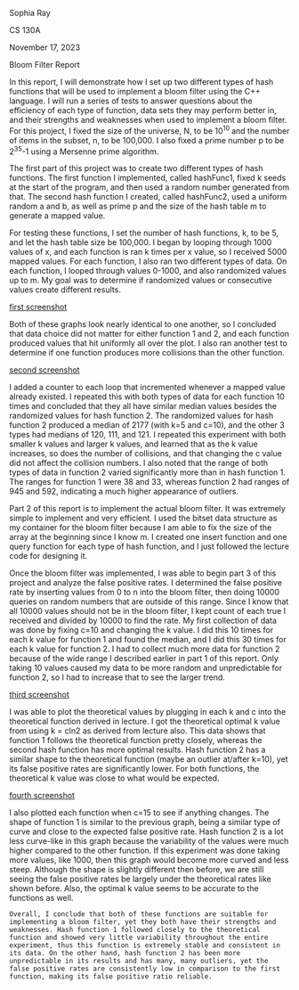 Sophia Ray

CS 130A

November 17, 2023

Bloom Filter Report

In this report, I will demonstrate how I set up two different types of hash functions that will be used to implement a bloom filter using the C++ language. I will run a series of tests to answer questions about the efficiency of each type of function, data sets they may perform better in, and their strengths and weaknesses when used to implement a bloom filter. For this project, I fixed the size of the universe, N,  to be 10<sup>10   </sup>and the number of items in the subset, n, to be 100,000. I also fixed a prime number p to be  2<sup>35</sup>-1 using a Mersenne prime algorithm.

The first part of this project was to create two different types of hash functions. The first function I implemented, called hashFunc1, fixed k seeds at the start of the program, and then used a random number generated from that. The second hash function I created, called hashFunc2, used a uniform random a and b, as well as prime p and the size of the hash table m to generate a mapped value. 

For testing these functions, I set the number of hash functions, k, to be 5, and let the hash table size be 100,000. I began by looping through 1000 values of x, and each function is ran k times per x value, so I received 5000 mapped values. For each function, I also ran two different types of data. On each function, I looped through values 0-1000, and also randomized values up to m. My goal was to determine if randomized values or consecutive values create different results. 

[first screenshot](images/screenshot1.png) 

Both of these graphs look nearly identical to one another, so I concluded that data choice did not matter for either function 1 and 2, and each function produced values that hit uniformly all over the plot. I also ran another test to determine if one function produces more collisions than the other function.
 
 [second screenshot](images/screenshot2.png) 
 
I added a counter to each loop that incremented whenever a mapped value already existed. I repeated this with both types of data for each function 10 times and concluded that they all have similar median values besides the randomized values for hash function 2. The randomized values for hash function 2 produced a median of 2177 (with k=5 and c=10), and the other 3 types had medians of 120, 111, and 121. I repeated this experiment with both smaller k values and larger k values, and learned that as the k value increases, so does the number of collisions, and that changing the c value did not affect the collision numbers. I also noted that the range of both types of data in function 2 varied significantly more than in hash function 1. The ranges for function 1 were 38 and 33, whereas function 2 had ranges of 945 and 592, indicating a much higher appearance of outliers.



Part 2 of this report is to implement the actual bloom filter. It was extremely simple to implement and very efficient. I used the bitset data structure as my container for the bloom filter because I am able to fix the size of the array at the beginning since I know m. I created one insert function and one query function for each type of hash function, and I just followed the lecture code for designing it.

Once the bloom filter was implemented, I was able to begin part 3 of this project and analyze the false positive rates. I determined the false positive rate by inserting values from 0 to n into the bloom filter, then doing 10000 queries on random numbers that are outside of this range. Since I know that all 10000 values should not be in the bloom filter, I kept count of each true I received and divided by 10000 to find the rate. My first collection of data was done by fixing c=10 and changing the k value. I did this 10 times for each k value for function 1 and found the median, and I did this 30 times for each k value for function 2. I had to collect much more data for function 2 because of the wide range I described earlier in part 1 of this report. Only taking 10 values caused my data to be more random and unpredictable for function 2, so I had to increase that to see the larger trend.


[third screenshot](images/screenshot3.png)
	

I was able to plot the theoretical values by plugging in each k and c into the theoretical function derived in lecture. I got the theoretical optimal k value from using k = cln2 as derived from lecture also. This data shows that function 1 follows the theoretical function pretty closely, whereas the second hash function has more optimal results. Hash function 2 has a similar shape to the theoretical function (maybe an outlier at/after k=10), yet its false positive rates are significantly lower. For both functions, the theoretical k value was close to what would be expected.

[fourth screenshot](images/screenshot4.png)

I also plotted each function when c=15 to see if anything changes.
The shape of function 1 is similar to the previous graph, being a similar type of curve and close to the expected false positive rate. Hash function 2 is a lot less curve-like in this graph because the variability of the values were much higher compared to the other function. If this experiment was done taking more values, like 1000, then this graph would become more curved and less steep. Although the shape is slightly different then before, we are still seeing the false positive rates be largely under the theoretical rates like shown before. Also, the optimal k value seems to be accurate to the functions as well.

	Overall, I conclude that both of these functions are suitable for implementing a bloom filter, yet they both have their strengths and weaknesses. Hash function 1 followed closely to the theoretical function and showed very little variability throughout the entire experiment, thus this function is extremely stable and consistent in its data. On the other hand, hash function 2 has been more unpredictable in its results and has many, many outliers, yet the false positive rates are consistently low in comparison to the first function, making its false positive ratio reliable.
